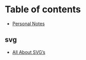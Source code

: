 # Table of contents

* [Personal Notes](README.md)

## svg

* [All About SVG’s](svg/all-about-svgs.md)

